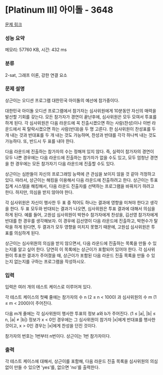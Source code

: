 # [Platinum III] 아이돌 - 3648 

[문제 링크](https://www.acmicpc.net/problem/3648) 

### 성능 요약

메모리: 57760 KB, 시간: 432 ms

### 분류

2-sat, 그래프 이론, 강한 연결 요소

### 문제 설명

<p>상근이는 오디션 프로그램 대한민국 아이돌의 예선에 참가중이다.</p>

<p>대한민국 아이돌 오디션 프로그램에서 참가자는 심사위원에게 10분동안 자신의 매력을 발산할 기회를 갖는다. 모든 참가자가 경연이 끝난후에, 심사위원은 모두 모여서 투표를 하게 된다. 각 심사위원은 다음 라운드에 꼭 진출시켰으면 하는 사람(찬성)이나 이번 라운드에서 꼭 탈락시켰으면 하는 사람(반대)을 두 명 고른다. 한 심사위원이 찬성표를 두 개 내는 것과 반대표를 두 개 내는 것도 가능하며, 찬성과 반대를 각각 하나씩 내는 것도 가능하다. 또, 반드시 두 표를 내야 한다.</p>

<p>다음 라운드에 진출하는 참가자의 수는 정해져 있지 않다. 즉, 실력이 참가자의 경연이 모두 나쁜 경우에는 다음 라운드에 진출하는 참가자가 없을 수도 있고, 모두 엄청난 경연을 한 경우에는 모든 참가자기 다음 라운드에 진출할 수도 있다.</p>

<p>상근이는 심판들이 자신의 프로그래밍 능력에 큰 관심을 보이지 않을 것 같아 걱정하고 있다. 따라서, 상근이는 해킹을 이용해서 다음 라운드에 진출하려고 한다. 상근이는 투표 집계 시스템을 해킹해서, 다음 라운드 진출자를 선택하는 프로그램을 바꿔치기 하려고 한다. 하지만, 의심을 받지 않아야 한다.</p>

<p>각 심사위원은 자신이 행사한 두 표 중 적어도 하나는 결과에 영향을 미쳐야 한다고 생각을 한다. 두 표 모두와 반대되는 결과가 나오면, 심사위원은 투표 결과에 대해서 의심을 하게 된다. 예를 들어, 고원섭 심사위원이 박현수 참가자에게 찬성을, 김선영 참가자에게 반대를 한 경우를 생각해보자. 이 경우에 김선영이 다음 라운드에 진출하고, 박현수가 탈락을 하게 된다면, 두 결과가 모두 영향을 미치지 못했기 때문에, 고원섭 심사위원은 투표를 의심하게 된다.</p>

<p>상근이는 심사위원의 의심을 받지 않으면서, 다음 라운드에 진출하는 목록을 만들 수 있는지를 알고 싶어 한다. 당연히 이 목록에는 상근이가 포함되어 있어야 한다. 각 심사위원이 투표한 결과가 주어졌을 때, 상근이가 포함된 다음 라운드 진출 목록을 만들 수 있는지 없는지를 구하는 프로그램을 작성하시오.</p>

### 입력 

 <p>입력은 여러 개의 테스트 케이스로 이루어져 있다.</p>

<p>각 테스트 케이스의 첫째 줄에는 참가자의 수 n (2 ≤ n < 1000) 과 심사위원의 수 m (1 ≤ m < 2000)이 주어진다.</p>

<p>다음 m개 줄에는 각 심사위원이 행사한 투표의 정보 a와 b가 주어진다. (1 ≤ |a|, |b| ≤ n, |a| ≠ |b|) 정보가 x < 0인 경우에는 그 심사위원이 참가자 |x|에게 반대표를 행사한 것이고, x > 0인 경우는 |x|에게 찬성을 던진 것이다.</p>

<p>참가자의 번호는 1번부터 n번이다. 상근이는 1번 참가자이다. </p>

### 출력 

 <p>각 테스트 케이스에 대해서, 상근이를 포함해, 다음 라운드 진출 목록을 심사위원의 의심 없이 만들 수 있으면 'yes'를, 없으면 'no'를 출력한다.</p>

